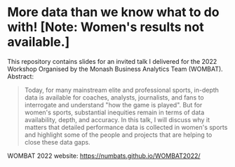 # More data than we know what to do with! [Note: Women's results not available.]

This repository contains slides for an invited talk I delivered for the 2022 Workshop Organised by the Monash Business Analytics Team (WOMBAT). Abstract:

> Today, for many mainstream elite and professional sports, in-depth data is available for coaches, analysts, journalists, and fans to interrogate and understand "how the game is played". But for women's sports, substantial inequities remain in terms of data availability, depth, and accuracy. In this talk, I will discuss why it matters that detailed performance data is collected in women's sports and highlight some of the people and projects that are helping to close these data gaps. 

WOMBAT 2022 website: https://numbats.github.io/WOMBAT2022/
